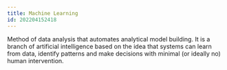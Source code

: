 ```yaml
---
title: Machine Learning
id: 202204152418
---
```


Method of data analysis that automates analytical model building. It is a branch of artificial intelligence based on the idea that systems can learn from data, identify patterns and make decisions with minimal (or ideally no) human intervention.
